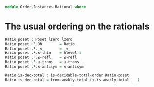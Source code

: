 <!--
```agda
open import 1Lab.Prelude

open import Data.Rational.Order
open import Data.Rational.Base

open import Order.Total
open import Order.Base
```
-->

```agda
module Order.Instances.Rational where
```

<!--
```agda
private module P = Poset
```
-->

# The usual ordering on the rationals

```agda
Ratio-poset : Poset lzero lzero
Ratio-poset .P.Ob        = Ratio
Ratio-poset .P._≤_       = _≤_
Ratio-poset .P.≤-thin    = hlevel 1
Ratio-poset .P.≤-refl    = ≤-refl
Ratio-poset .P.≤-trans   = ≤-trans
Ratio-poset .P.≤-antisym = ≤-antisym

Ratio-is-dec-total : is-decidable-total-order Ratio-poset
Ratio-is-dec-total = from-weakly-total (≤-is-weakly-total _ _)
```
